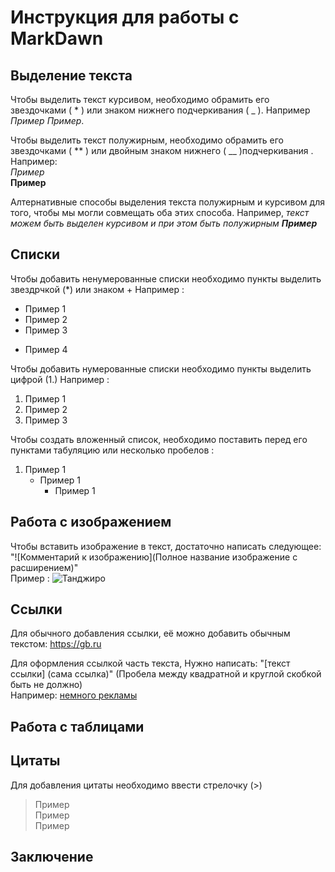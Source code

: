 # Инструкция для работы с MarkDawn 

## Выделение текста 

Чтобы выделить текст курсивом, необходимо обрамить его звездочками ( * ) или знаком нижнего подчеркивания ( _ ). Например *Пример* _Пример_.

Чтобы выделить текст полужирным, необходимо обрамить его звездочками ( ** ) или двойным знаком нижнего ( __ )подчеркивания  . Например:                 
*Пример*    
__Пример__

Алтернативные способы выделения текста полужирным и курсивом для того, чтобы мы могли совмещать оба этих способа. Например, _текст можем быть выделен курсивом и при этом быть полужирным **Пример**_

## Списки

Чтобы добавить ненумерованные списки необходимо пункты выделить звездрчкой (*) или знаком +
Например :
* Пример 1
* Пример 2
* Пример 3
+ Пример 4

Чтобы добавить нумерованные списки необходимо пункты выделить цифрой (1.)
Например :
1. Пример 1
2. Пример 2
3. Пример 3

Чтобы создать вложенный список, необходимо поставить перед его пунктами табуляцию или несколько пробелов :
1. Пример 1
    - Пример 1
        * Пример 1
##  Работа с изображением

Чтобы вставить изображение в текст, достаточно написать следующее: "![Комментарий к изображению](Полное название изображение с расширением)"    
Пример :
![Танджиро](1.jpg)

## Ссылки
Для обычного добавления ссылки, её можно добавить обычным текстом:
https://gb.ru

Для оформления ссылкой часть текста, Нужно написать: "[текст ссылки] (сама ссылка)" (Пробела между квадратной и круглой скобкой быть не должно)     
Например: [немного рекламы](https://gb.ru)

## Работа с таблицами

## Цитаты

Для добавления цитаты необходимо ввести стрелочку (>)
> Пример  
> Пример    
> Пример
## Заключение

